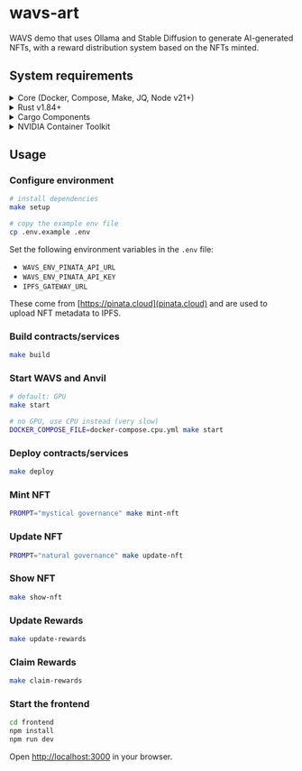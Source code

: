 # wavs-art

WAVS demo that uses Ollama and Stable Diffusion to generate AI-generated NFTs,
with a reward distribution system based on the NFTs minted.

## System requirements

<details>
<summary>Core (Docker, Compose, Make, JQ, Node v21+)</summary>

### Docker

- **MacOS**: `brew install --cask docker`
- **Linux**: `sudo apt -y install docker.io`
- **Windows WSL**: [docker desktop wsl](https://docs.docker.com/desktop/wsl/#turn-on-docker-desktop-wsl-2) & `sudo chmod 666 /var/run/docker.sock`
- [Docker Documentation](https://docs.docker.com/get-started/get-docker/)

### Docker Compose

- **MacOS**: Already installed with Docker installer
- **Linux + Windows WSL**: `sudo apt-get install docker-compose-v2`
- [Compose Documentation](https://docs.docker.com/compose/)

### Make

- **MacOS**: `brew install make`
- **Linux + Windows WSL**: `sudo apt -y install make`
- [Make Documentation](https://www.gnu.org/software/make/manual/make.html)

### JQ

- **MacOS**: `brew install jq`
- **Linux + Windows WSL**: `sudo apt -y install jq`
- [JQ Documentation](https://jqlang.org/download/)

### Node.js

- **Required Version**: v21+
- [Installation via NVM](https://github.com/nvm-sh/nvm?tab=readme-ov-file#installing-and-updating)
</details>

<details>

<summary>Rust v1.84+</summary>

### Rust Installation

```bash docci-ignore
curl --proto '=https' --tlsv1.2 -sSf https://sh.rustup.rs | sh

rustup toolchain install stable
rustup target add wasm32-wasip2
```

### Upgrade Rust

```bash docci-ignore
# Remove old targets if present
rustup target remove wasm32-wasi || true
rustup target remove wasm32-wasip1 || true

# Update and add required target
rustup update stable
rustup target add wasm32-wasip2
```

</details>

<details>
<summary>Cargo Components</summary>

### Install Cargo Components

```bash docci-ignore
# Install required cargo components
# https://github.com/bytecodealliance/cargo-component#installation
cargo install cargo-binstall
cargo binstall cargo-component warg-cli wkg --locked --no-confirm --force

# Configure default registry
# Found at: $HOME/.config/wasm-pkg/config.toml
wkg config --default-registry wa.dev
```

</details>

<details>
<summary>NVIDIA Container Toolkit</summary>

The [NVIDIA Container Toolkit](https://docs.nvidia.com/datacenter/cloud-native/container-toolkit/latest/install-guide.html) lets Docker use the GPU.

```bash
# install
distribution=$(. /etc/os-release;echo $ID$VERSION_ID) \
&& curl -s -L https://nvidia.github.io/nvidia-docker/gpgkey | sudo apt-key add - \
&& curl -s -L https://nvidia.github.io/nvidia-docker/$distribution/nvidia-docker.list | sudo tee /etc/apt/sources.list.d/nvidia-docker.list
sudo apt-get update && sudo apt-get install -y nvidia-docker2
sudo systemctl restart docker

# test
docker run --rm --gpus all nvidia/cuda:12.3.1-base-ubuntu20.04 nvidia-smi
```

</details>

## Usage

### Configure environment

```bash
# install dependencies
make setup

# copy the example env file
cp .env.example .env
```

Set the following environment variables in the `.env` file:

- `WAVS_ENV_PINATA_API_URL`
- `WAVS_ENV_PINATA_API_KEY`
- `IPFS_GATEWAY_URL`

These come from [https://pinata.cloud](pinata.cloud) and are used to upload NFT metadata to IPFS.

### Build contracts/services

```bash
make build
```

### Start WAVS and Anvil

```bash
# default: GPU
make start

# no GPU, use CPU instead (very slow)
DOCKER_COMPOSE_FILE=docker-compose.cpu.yml make start
```

### Deploy contracts/services

```bash
make deploy
```

### Mint NFT

```bash
PROMPT="mystical governance" make mint-nft
```

### Update NFT

```bash
PROMPT="natural governance" make update-nft
```

### Show NFT

```bash
make show-nft
```

### Update Rewards

```bash
make update-rewards
```

### Claim Rewards

```bash
make claim-rewards
```

### Start the frontend

```bash
cd frontend
npm install
npm run dev
```

Open [http://localhost:3000](http://localhost:3000) in your browser.
